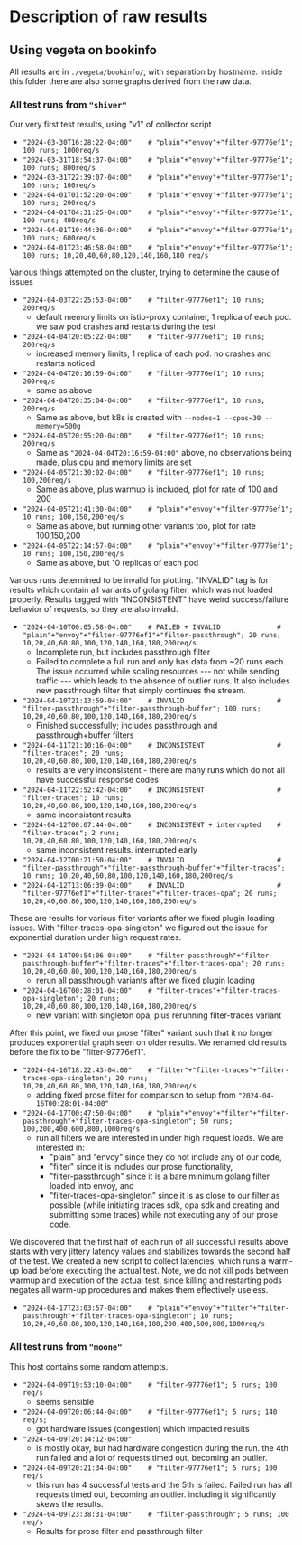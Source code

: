 # Description of raw results

## Using vegeta on bookinfo

All results are in `./vegeta/bookinfo/`, with separation by hostname. Inside
this folder there are also some graphs derived from the raw data.

### All test runs from `"shiver"`

Our very first test results, using "v1" of collector script

- `"2024-03-30T16:28:22-04:00"    # "plain"+"envoy"+"filter-97776ef1"; 100 runs; 1000req/s`
- `"2024-03-31T18:54:37-04:00"    # "plain"+"envoy"+"filter-97776ef1"; 100 runs; 800req/s`
- `"2024-03-31T22:39:07-04:00"    # "plain"+"envoy"+"filter-97776ef1"; 100 runs; 100req/s`
- `"2024-04-01T01:52:20-04:00"    # "plain"+"envoy"+"filter-97776ef1"; 100 runs; 200req/s`
- `"2024-04-01T04:31:25-04:00"    # "plain"+"envoy"+"filter-97776ef1"; 100 runs; 400req/s`
- `"2024-04-01T10:44:36-04:00"    # "plain"+"envoy"+"filter-97776ef1"; 100 runs; 600req/s`
- `"2024-04-01T23:46:58-04:00"    # "plain"+"envoy"+"filter-97776ef1"; 100 runs; 10,20,40,60,80,120,140,160,180 req/s`

Various things attempted on the cluster, trying to determine the cause of issues

- `"2024-04-03T22:25:53-04:00"    # "filter-97776ef1"; 10 runs; 200req/s`
  - default memory limits on istio-proxy container, 1 replica of each pod. we
    saw pod crashes and restarts during the test
- `"2024-04-04T20:05:22-04:00"    # "filter-97776ef1"; 10 runs; 200req/s`
  - increased memory limits, 1 replica of each pod. no crashes and restarts
    noticed
- `"2024-04-04T20:16:59-04:00"    # "filter-97776ef1"; 10 runs; 200req/s`
  - same as above
- `"2024-04-04T20:35:04-04:00"    # "filter-97776ef1"; 10 runs; 200req/s`
  - Same as above, but k8s is created with `--nodes=1 --cpus=30 --memory=500g`
- `"2024-04-05T20:55:20-04:00"    # "filter-97776ef1"; 10 runs; 200req/s`
  - Same as `"2024-04-04T20:16:59-04:00"` above, no observations being made,
    plus cpu and memory limits are set
- `"2024-04-05T21:30:02-04:00"    # "filter-97776ef1"; 10 runs; 100,200req/s`
  - Same as above, plus warmup is included, plot for rate of 100 and 200
- `"2024-04-05T21:41:30-04:00"    # "plain"+"envoy"+"filter-97776ef1"; 10 runs; 100,150,200req/s`
  - Same as above, but running other variants too, plot for rate 100,150,200
- `"2024-04-05T22:14:57-04:00"    # "plain"+"envoy"+"filter-97776ef1"; 10 runs; 100,150,200req/s`
  - Same as above, but 10 replicas of each pod

Various runs determined to be invalid for plotting. "INVALID" tag is for results
which contain all variants of golang filter, which was not loaded properly.
Results tagged with "INCONSISTENT" have weird success/failure behavior of
requests, so they are also invalid.

- `"2024-04-10T00:05:58-04:00"    # FAILED + INVALID              # "plain"+"envoy"+"filter-97776ef1"+"filter-passthrough"; 20 runs; 10,20,40,60,80,100,120,140,160,180,200req/s`
  - Incomplete run, but includes passthrough filter
  - Failed to complete a full run and only has data from ~20 runs each. The
    issue occurred while scaling resources --- not while sending traffic ---
    which leads to the absence of outlier runs. It also includes new passthrough
    filter that simply continues the stream.
- `"2024-04-10T21:13:59-04:00"    # INVALID                       # "filter-passthrough"+"filter-passthrough-buffer"; 100 runs; 10,20,40,60,80,100,120,140,160,180,200req/s`
  - Finished successfully; includes passthrough and passthrough+buffer filters
- `"2024-04-11T21:10:16-04:00"    # INCONSISTENT                  # "filter-traces"; 20 runs; 10,20,40,60,80,100,120,140,160,180,200req/s`
  - results are very inconsistent - there are many runs which do not all have
    successful response codes
- `"2024-04-11T22:52:42-04:00"    # INCONSISTENT                  # "filter-traces"; 10 runs; 10,20,40,60,80,100,120,140,160,180,200req/s`
  - same inconsistent results
- `"2024-04-12T00:07:44-04:00"    # INCONSISTENT + interrupted    # "filter-traces"; 2 runs; 10,20,40,60,80,100,120,140,160,180,200req/s`
  - same inconsistent results. interrupted early
- `"2024-04-12T00:21:50-04:00"    # INVALID                       # "filter-passthrough"+"filter-passthrough-buffer"+"filter-traces"; 10 runs; 10,20,40,60,80,100,120,140,160,180,200req/s`
- `"2024-04-12T13:06:39-04:00"    # INVALID                       # "filter-97776ef1"+"filter-traces"+"filter-traces-opa"; 20 runs; 10,20,40,60,80,100,120,140,160,180,200req/s`

These are results for various filter variants after we fixed plugin loading
issues. With "filter-traces-opa-singleton" we figured out the issue for
exponential duration under high request rates.

- `"2024-04-14T00:54:06-04:00"    # "filter-passthrough"+"filter-passthrough-buffer"+"filter-traces"+"filter-traces-opa"; 20 runs; 10,20,40,60,80,100,120,140,160,180,200req/s`
  - rerun all passthrough variants after we fixed plugin loading
- `"2024-04-16T00:28:01-04:00"    # "filter-traces"+"filter-traces-opa-singleton"; 20 runs; 10,20,40,60,80,100,120,140,160,180,200req/s`
  - new variant with singleton opa, plus rerunning filter-traces variant

After this point, we fixed our prose "filter" variant such that it no longer
produces exponential graph seen on older results. We renamed old results before
the fix to be "filter-97776ef1".

- `"2024-04-16T18:22:43-04:00"    # "filter"+"filter-traces"+"filter-traces-opa-singleton"; 20 runs; 10,20,40,60,80,100,120,140,160,180,200req/s`
  - adding fixed prose filter for comparison to setup from
    `"2024-04-16T00:28:01-04:00"`
- `"2024-04-17T00:47:50-04:00"    # "plain"+"envoy"+"filter"+"filter-passthrough"+"filter-traces-opa-singleton"; 50 runs; 100,200,400,600,800,1000req/s`
  - run all filters we are interested in under high request loads. We are
    interested in:
    - "plain" and "envoy" since they do not include any of our code,
    - "filter" since it is includes our prose functionality,
    - "filter-passthrough" since it is a bare minimum golang filter loaded into
      envoy, and
    - "filter-traces-opa-singleton" since it is as close to our filter as
      possible (while initiating traces sdk, opa sdk and creating and submitting
      some traces) while not executing any of our prose code.

We discovered that the first half of each run of all successful results above
starts with very jittery latency values and stabilizes towards the second half
of the test. We created a new script to collect latencies, which runs a warm-up
load before executing the actual test. Note, we do not kill pods between warmup
and execution of the actual test, since killing and restarting pods negates all
warm-up procedures and makes them effectively useless.

- `"2024-04-17T23:03:57-04:00"    # "plain"+"envoy"+"filter"+"filter-passthrough"+"filter-traces-opa-singleton"; 10 runs; 10,20,40,60,80,100,120,140,160,180,200,400,600,800,1000req/s`

### All test runs from `"moone"`

This host contains some random attempts.

- `"2024-04-09T19:53:10-04:00"    # "filter-97776ef1"; 5 runs; 100 req/s`
  - seems sensible
- `"2024-04-09T20:06:44-04:00"    # "filter-97776ef1"; 5 runs; 140 req/s;`
  - got hardware issues (congestion) which impacted results
- `"2024-04-09T20:14:12-04:00"`
  - is mostly okay, but had hardware congestion during the run. the 4th run
    failed and a lot of requests timed out, becoming an outlier.
- `"2024-04-09T20:21:34-04:00"    # "filter-97776ef1"; 5 runs; 100 req/s`
  - this run has 4 successful tests and the 5th is failed. Failed run has all
    requests timed out, becoming an outlier. including it significantly skews
    the results.
- `"2024-04-09T23:38:31-04:00"    # "filter-passthrough"; 5 runs; 100 req/s`
  - Results for prose filter and passthrough filter

